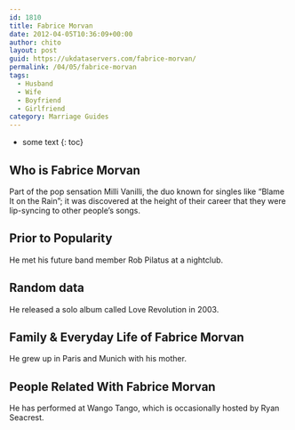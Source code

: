 ```yaml
---
id: 1810
title: Fabrice Morvan
date: 2012-04-05T10:36:09+00:00
author: chito
layout: post
guid: https://ukdataservers.com/fabrice-morvan/
permalink: /04/05/fabrice-morvan
tags:
  - Husband
  - Wife
  - Boyfriend
  - Girlfriend
category: Marriage Guides
---
```


* some text
{: toc}


## Who is  Fabrice Morvan
                  
                  
                  
Part of the pop sensation Milli Vanilli, the duo known for singles like &#8220;Blame It on the Rain&#8221;; it was discovered at the height of their career that they were lip-syncing to other people&#8217;s songs.
                  
                
                
                
## Prior to Popularity 
                  
                  
                  
He met his future band member Rob Pilatus at a nightclub.
                  
                
                
                
## Random data 
                  
                  
                  
He released a solo album called Love Revolution in 2003.
                  
                
                
                
## Family & Everyday Life of Fabrice Morvan
                  
                  
                  
He grew up in Paris and Munich with his mother.
                  
                
                
                
## People Related With  Fabrice Morvan
                  
                  
                  
He has performed at Wango Tango, which is occasionally hosted by Ryan Seacrest.
                  
                
              
            
          
          
          
    
    
  
